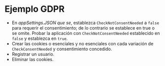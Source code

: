 # <a name="gdpr-sample"></a>Ejemplo GDPR

* En *appSettings.JSON que se*, establezca `CheckNotConsentNeeded` a `false` para requerir el consentimiento; de lo contrario se establece en true o se omite. Probar la aplicación con `CheckNotConsentNeeded` establecido en `false` y establezca en `true`.
* Crear las cookies o esenciales y no esenciales con cada variación de `CheckConsentNeeded` y consentimiento concedido.
* Registrar un usuario.
* Eliminar las cookies.
